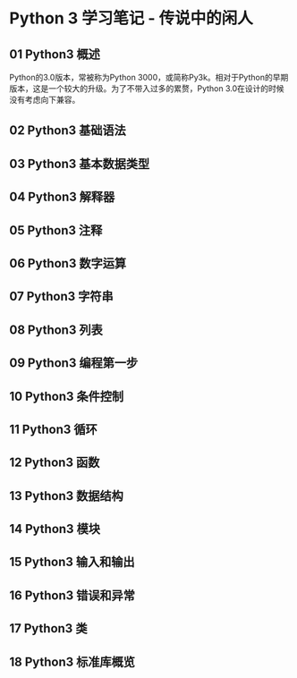 # Python 3 学习笔记 - 传说中的闲人
## 01 Python3 概述
Python的3.0版本，常被称为Python 3000，或简称Py3k。相对于Python的早期版本，这是一个较大的升级。为了不带入过多的累赘，Python 3.0在设计的时候没有考虑向下兼容。
## 02 Python3 基础语法
## 03 Python3 基本数据类型
## 04 Python3 解释器
## 05 Python3 注释
## 06 Python3 数字运算
## 07 Python3 字符串
## 08 Python3 列表
## 09 Python3 编程第一步
## 10 Python3 条件控制
## 11 Python3 循环
## 12 Python3 函数
## 13 Python3 数据结构
## 14 Python3 模块
## 15 Python3 输入和输出
## 16 Python3 错误和异常
## 17 Python3 类
## 18 Python3 标准库概览
